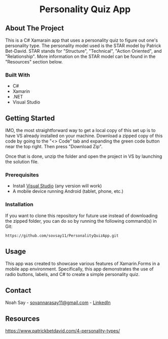 <h1 align="center">Personality Quiz App</h1>

<!--About The Project-->
## About The Project
This is a C# Xamarain app that uses a personality quiz to figure out one's personality type.
The personality model used is the STAR model by Patrick Bet-David. STAR stands for "Structure", "Technical", "Action Oriented", and "Relationship". More information on the STAR model can be found in the "Resources" section below.

### Built With
<ul>
  <li>C#</li>
  <li>Xamarin</li>
  <li>.NET</li>
  <li>Visual Studio</li>
</ul>

## Getting Started
IMO, the most straightforward way to get a local copy of this set up is to have VS already installed on your machine. Download a zipped copy of this code by going to the "<> Code" tab and expanding the green code button near the top right. Then press "Download Zip".

Once that is done, unzip the folder and open the project in VS by launching the solution file.

### Prerequisites
<ul>
  <li>
    Install <a href="https://visualstudio.microsoft.com/downloads/">Visual Studio<a> (any version will work)
  </li>
  <li>A mobile device running Android (tablet, phone, etc.)
</ul>

### Installation
If you want to clone this repository for future use instead of downloading the zipped folder, you can do so by running the following command(s) in Git:

```sh
https://github.com/sovsay11/PersonalityQuizApp.git
```
    

## Usage
This app was created to showcase various features of Xamarin.Forms in a mobile app environment. Specifically, this app demonstrates the use of radio buttons, labels, and C# to create a simple personality quiz.

## Contact
Noah Say - sovannarasay11@gmail.com - <a href="https://www.linkedin.com/in/noah-say-0b6210187/">LinkedIn</a>

## Resources
https://www.patrickbetdavid.com/4-personality-types/
